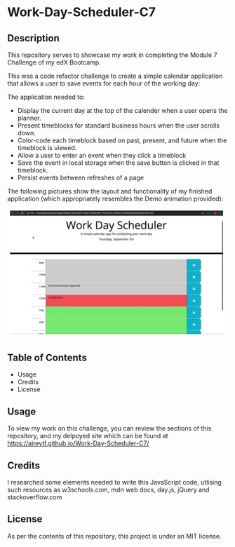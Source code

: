 # Work-Day-Scheduler-C7

## Description

This repository serves to showcase my work in completing the Module 7 Challenge of my edX Bootcamp.

This was a code refactor challenge to create a simple calendar application that allows a user to save events for each hour of the working day:

The application needed to:

- Display the current day at the top of the calender when a user opens the planner.
- Present timeblocks for standard business hours when the user scrolls down.
- Color-code each timeblock based on past, present, and future when the timeblock is viewed.
- Allow a user to enter an event when they click a timeblock
- Save the event in local storage when the save button is clicked in that timeblock.
- Persist events between refreshes of a page

The following pictures show the layout and functionality of my finished application (which appropriately resembles the Demo animation provided): 

![Demo](/Images/Demo1.png)

## Table of Contents 

- Usage
- Credits
- License

## Usage

To view my work on this challenge, you can review the sections of this repository, and my delpoyed site which can be found at https://aireytf.github.io/Work-Day-Scheduler-C7/ 

## Credits

I researched some elements needed to write this JavaScript code, utlising such resources as w3schools.com, mdn web docs, day.js, jQuery and stackoverflow.com

## License

As per the contents of this repository, this project is under an MIT license.
